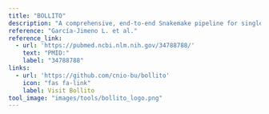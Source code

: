 ```yaml
---
title: "BOLLITO"
description: "A comprehensive, end-to-end Snakemake pipeline for single cell RNA-seq."
reference: "García-Jimeno L. et al."
reference_link:
  - url: 'https://pubmed.ncbi.nlm.nih.gov/34788788/'
    text: "PMID:"
    label: "34788788"
links:
  - url: 'https://github.com/cnio-bu/bollito'
    icon: "fas fa-link"
    label: Visit Bollito
tool_image: "images/tools/bollito_logo.png"
---
```

